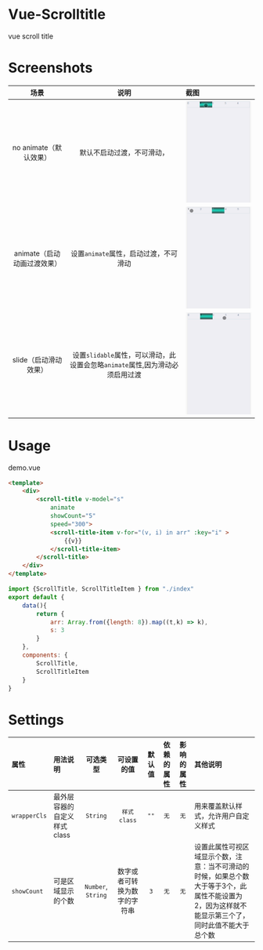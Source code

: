 # Vue-Scrolltitle
vue scroll title

# Screenshots
场景|说明|截图| 
:------:|:------:|:------
 no animate（默认效果）|默认不启动过渡，不可滑动， |![no animate](./imgs/no_animate.gif)
 animate（启动动画过渡效果）| 设置`animate`属性，启动过渡，不可滑动 |![animate](./imgs/animate.gif)
 slide（启动滑动效果）| 设置`slidable`属性，可以滑动，此设置会忽略`animate`属性,因为滑动必须启用过渡 |![animate](./imgs/slidable.gif)


# Usage

demo.vue
```html
<template>
    <div>
        <scroll-title v-model="s"
            animate
            showCount="5"
            speed="300">
            <scroll-title-item v-for="(v, i) in arr" :key="i" >
                {{v}}
            </scroll-title-item>
        </scroll-title>
    </div>
</template>
```

```javascript
import {ScrollTitle, ScrollTitleItem } from "./index"
export default {
    data(){
        return {
            arr: Array.from({length: 8}).map((t,k) => k),
            s: 3
        }
    },
    components: {
        ScrollTitle,
        ScrollTitleItem
    }
}
```
# Settings
 
 属性 | 用法说明 | 可选类型 | 可设置的值 | 默认值| 依赖的属性 | 影响的属性  | 其他说明
 :------|:------|:-----------:|:----------:|:---------:|:---------:| :-----:|:-------
 `wrapperCls` | 最外层容器的自定义样式class | `String` | `样式class` | `""` |`无` | `无` | 用来覆盖默认样式，允许用户自定义样式
 `showCount` | 可是区域显示的个数 | `Number`, `String` | 数字或者可转换为数字的字符串 | `3` | `无` |  `无` | 设置此属性可视区域显示个数，注意：当不可滑动的时候，如果总个数大于等于3个，此属性不能设置为2，因为这样就不能显示第三个了，同时此值不能大于总个数

